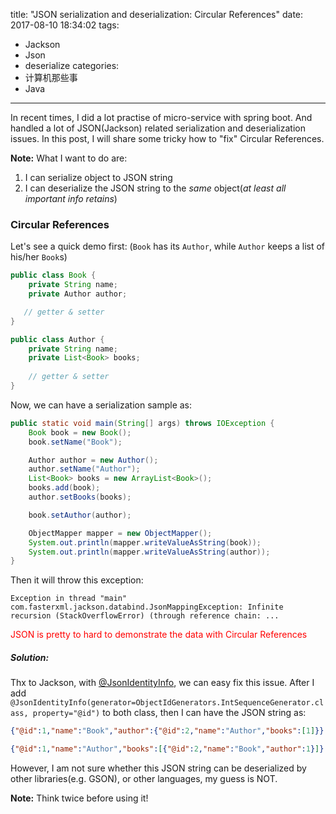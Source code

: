 title: "JSON serialization and deserialization: Circular References"
date: 2017-08-10 18:34:02
tags:
 - Jackson
 - Json
 - deserialize
categories:
  - 计算机那些事
  - Java
---
In recent times, I did a lot practise of micro-service with spring boot. And handled a lot of JSON(Jackson) related serialization and deserialization issues. In this post, I will share some tricky how to "fix" Circular References.

<!-- more -->

**Note:** What I want to do are:
1.  I can serialize object to JSON string
2. I can deserialize the JSON string to the *same* object(*at least all important info retains*)

### Circular References 

Let's see a quick demo first: (`Book` has its `Author`, while `Author` keeps a list of his/her `Book`s)

```java
public class Book {
    private String name;
    private Author author;

   // getter & setter 
}

public class Author {
    private String name;
    private List<Book> books;
    
    // getter & setter 
}

```

Now, we can have a serialization sample as:

```java
public static void main(String[] args) throws IOException {
    Book book = new Book();
    book.setName("Book");

    Author author = new Author();
    author.setName("Author");
    List<Book> books = new ArrayList<Book>();
    books.add(book);
    author.setBooks(books);

    book.setAuthor(author);

    ObjectMapper mapper = new ObjectMapper();
    System.out.println(mapper.writeValueAsString(book));
    System.out.println(mapper.writeValueAsString(author));
}
```

Then it will throw this exception:

`Exception in thread "main" com.fasterxml.jackson.databind.JsonMappingException: Infinite recursion (StackOverflowError) (through reference chain: ...`

<span style="color:red;">JSON is pretty to hard to demonstrate the data with Circular References</span>

##### Solution:
Thx to Jackson, with [@JsonIdentityInfo](http://wiki.fasterxml.com/JacksonFeatureObjectIdentity), we can easy fix this issue.
After I add `@JsonIdentityInfo(generator=ObjectIdGenerators.IntSequenceGenerator.class, property="@id")` to both class, then I can have the JSON string as:
```json
{"@id":1,"name":"Book","author":{"@id":2,"name":"Author","books":[1]}}
```
```json
{"@id":1,"name":"Author","books":[{"@id":2,"name":"Book","author":1}]}
```
However, I am not sure whether this JSON string can be deserialized by other libraries(e.g. GSON), or other languages, my guess is NOT. 

**Note:** Think twice before using it!


